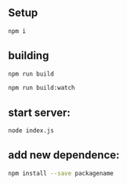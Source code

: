 Setup
-----

```bash
npm i
```

building
----
```bash
npm run build

npm run build:watch
```

start server:
----

```bash
node index.js
```

add new dependence:
-----

```bash
npm install --save packagename
```

